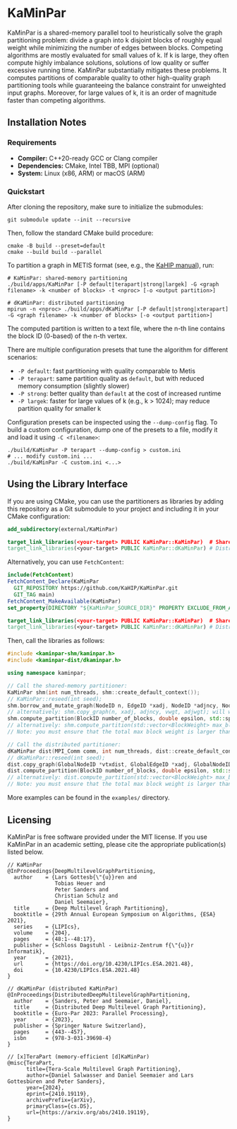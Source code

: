 # KaMinPar

KaMinPar is a shared-memory parallel tool to heuristically solve the graph partitioning problem: divide a graph into k disjoint blocks of roughly equal weight while
minimizing the number of edges between blocks.
Competing algorithms are mostly evaluated for small values of k. If k is large, they often compute highly imbalance solutions, solutions of low quality or suffer excessive running time.
KaMinPar substantially mitigates these problems.
It computes partitions of comparable quality to other high-quality graph partitioning tools while guaranteeing the balance constraint for unweighted input graphs.
Moreover, for large values of k, it is an order of magnitude faster than competing algorithms.

## Installation Notes

### Requirements

* **Compiler:** C++20-ready GCC or Clang compiler
* **Dependencies:** CMake, Intel TBB, MPI (optional)
* **System:** Linux (x86, ARM) or macOS (ARM)

### Quickstart

After cloning the repository, make sure to initialize the submodules:

```shell
git submodule update --init --recursive
```

Then, follow the standard CMake build procedure:

```shell
cmake -B build --preset=default
cmake --build build --parallel
```

To partition a graph in METIS format (see, e.g., the [KaHIP manual](https://github.com/KaHIP/KaHIP/raw/master/manual/kahip.pdf)), run:

```shell
# KaMinPar: shared-memory partitioning
./build/apps/KaMinPar [-P default|terapart|strong|largek] -G <graph filename> -k <number of blocks> -t <nproc> [-o <output partition>]

# dKaMinPar: distributed partitioning
mpirun -n <nproc> ./build/apps/dKaMinPar [-P default|strong|xterapart] -G <graph filename> -k <number of blocks> [-o <output partition>]
```

The computed partition is written to a text file, where the n-th line contains the block ID (0-based) of the n-th vertex.

There are multiple configuration presets that tune the algorithm for different scenarios:

* `-P default`: fast partitioning with quality comparable to Metis
* `-P terapart`: same partition quality as `default`, but with reduced memory consumption (slightly slower)
* `-P strong`: better quality than `default` at the cost of increased runtime
* `-P largek`: faster for large values of k (e.g., k > 1024); may reduce partition quality for smaller k

Configuration presets can be inspected using the `--dump-config` flag.
To build a custom configuration, dump one of the presets to a file, modify it and load it using `-C <filename>`:

```shell
./build/KaMinPar -P terapart --dump-config > custom.ini
# ... modify custom.ini ...
./build/KaMinPar -C custom.ini <...>
```

## Using the Library Interface

If you are using CMake, you can use the partitioners as libraries by adding this repository as a Git submodule to your project and including it in your CMake configuration:

```cmake
add_subdirectory(external/KaMinPar)

target_link_libraries(<your-target> PUBLIC KaMinPar::KaMinPar)  # Shared-memory partitioning
target_link_libraries(<your-target> PUBLIC KaMinPar::dKaMinPar) # Distributed partitioning
```

Alternatively, you can use `FetchContent`:

```cmake
include(FetchContent)
FetchContent_Declare(KaMinPar
  GIT_REPOSITORY https://github.com/KaHIP/KaMinPar.git
  GIT_TAG main)
FetchContent_MakeAvailable(KaMinPar)
set_property(DIRECTORY "${KaMinPar_SOURCE_DIR}" PROPERTY EXCLUDE_FROM_ALL YES) # optional

target_link_libraries(<your-target> PUBLIC KaMinPar::KaMinPar)  # Shared-memory partitioning
target_link_libraries(<your-target> PUBLIC KaMinPar::dKaMinPar) # Distributed partitioning
```

Then, call the libraries as follows:

```c++
#include <kaminpar-shm/kaminpar.h>
#include <kaminpar-dist/dkaminpar.h>

using namespace kaminpar;

// Call the shared-memory partitioner:
KaMinPar shm(int num_threads, shm::create_default_context());
// KaMinPar::reseed(int seed);
shm.borrow_and_mutate_graph(NodeID n, EdgeID *xadj, NodeID *adjncy, NodeWeight *vwgt = nullptr, EdgeWeight *adjwgt = nullptr);
// alternatively: shm.copy_graph(n, xadj, adjncy, vwgt, adjwgt); will work on a copy of the graph
shm.compute_partition(BlockID number_of_blocks, double epsilon, std::span<BlockID> out_partition);
// alternatively: shm.compute_partition(std::vector<BlockWeight> max_block_weights, std::span<BlockID> out_partition);
// Note: you must ensure that the total max block weight is larger than the total node weight of the graph

// Call the distributed partitioner:
dKaMinPar dist(MPI_Comm comm, int num_threads, dist::create_default_context());
// dKaMinPar::reseed(int seed); 
dist.copy_graph(GlobalNodeID *vtxdist, GlobalEdgeID *xadj, GlobalNodeID *adjncy, GlobalNodeWeight *vwvgt = nullptr, GlobalEdgeWeight *adjwgt = nullptr);
dist.compute_partition(BlockID number_of_blocks, double epsilon, std::span<BlockID> out_partition);
// alternatively: dist.compute_partition(std::vector<BlockWeight> max_block_weights, std::span<BlockID> out_partition);
// Note: you must ensure that the total max block weight is larger than the total node weight of the graph
```

More examples can be found in the `examples/` directory. 

## Licensing

KaMinPar is free software provided under the MIT license.
If you use KaMinPar in an academic setting, please cite the appropriate publication(s) listed below.

```
// KaMinPar
@InProceedings{DeepMultilevelGraphPartitioning,
  author    = {Lars Gottesb{\"{u}}ren and
               Tobias Heuer and
               Peter Sanders and
               Christian Schulz and
               Daniel Seemaier},
  title     = {Deep Multilevel Graph Partitioning},
  booktitle = {29th Annual European Symposium on Algorithms, {ESA} 2021},
  series    = {LIPIcs},
  volume    = {204},
  pages     = {48:1--48:17},
  publisher = {Schloss Dagstuhl - Leibniz-Zentrum f{\"{u}}r Informatik},
  year      = {2021},
  url       = {https://doi.org/10.4230/LIPIcs.ESA.2021.48},
  doi       = {10.4230/LIPIcs.ESA.2021.48}
}

// dKaMinPar (distributed KaMinPar)
@InProceedings{DistributedDeepMultilevelGraphPartitioning,
  author    = {Sanders, Peter and Seemaier, Daniel},
  title     = {Distributed Deep Multilevel Graph Partitioning},
  booktitle = {Euro-Par 2023: Parallel Processing},
  year      = {2023},
  publisher = {Springer Nature Switzerland},
  pages     = {443--457},
  isbn      = {978-3-031-39698-4}
}

// [x]TeraPart (memory-efficient [d]KaMinPar)
@misc{TeraPart,
      title={Tera-Scale Multilevel Graph Partitioning}, 
      author={Daniel Salwasser and Daniel Seemaier and Lars Gottesbüren and Peter Sanders},
      year={2024},
      eprint={2410.19119},
      archivePrefix={arXiv},
      primaryClass={cs.DS},
      url={https://arxiv.org/abs/2410.19119}, 
}
```

